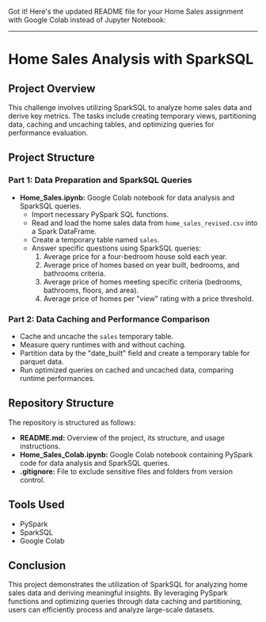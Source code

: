 Got it! Here's the updated README file for your Home Sales assignment with Google Colab instead of Jupyter Notebook:

---

# Home Sales Analysis with SparkSQL

## Project Overview

This challenge involves utilizing SparkSQL to analyze home sales data and derive key metrics. The tasks include creating temporary views, partitioning data, caching and uncaching tables, and optimizing queries for performance evaluation.

## Project Structure

### Part 1: Data Preparation and SparkSQL Queries
- **Home_Sales.ipynb:** Google Colab notebook for data analysis and SparkSQL queries.
  - Import necessary PySpark SQL functions.
  - Read and load the home sales data from `home_sales_revised.csv` into a Spark DataFrame.
  - Create a temporary table named `sales`.
  - Answer specific questions using SparkSQL queries:
    1. Average price for a four-bedroom house sold each year.
    2. Average price of homes based on year built, bedrooms, and bathrooms criteria.
    3. Average price of homes meeting specific criteria (bedrooms, bathrooms, floors, and area).
    4. Average price of homes per "view" rating with a price threshold.

### Part 2: Data Caching and Performance Comparison
- Cache and uncache the `sales` temporary table.
- Measure query runtimes with and without caching.
- Partition data by the "date_built" field and create a temporary table for parquet data.
- Run optimized queries on cached and uncached data, comparing runtime performances.

## Repository Structure

The repository is structured as follows:

- **README.md:** Overview of the project, its structure, and usage instructions.
- **Home_Sales_Colab.ipynb:** Google Colab notebook containing PySpark code for data analysis and SparkSQL queries.
- **.gitignore:** File to exclude sensitive files and folders from version control.

## Tools Used

- PySpark
- SparkSQL
- Google Colab

## Conclusion

This project demonstrates the utilization of SparkSQL for analyzing home sales data and deriving meaningful insights. By leveraging PySpark functions and optimizing queries through data caching and partitioning, users can efficiently process and analyze large-scale datasets.
